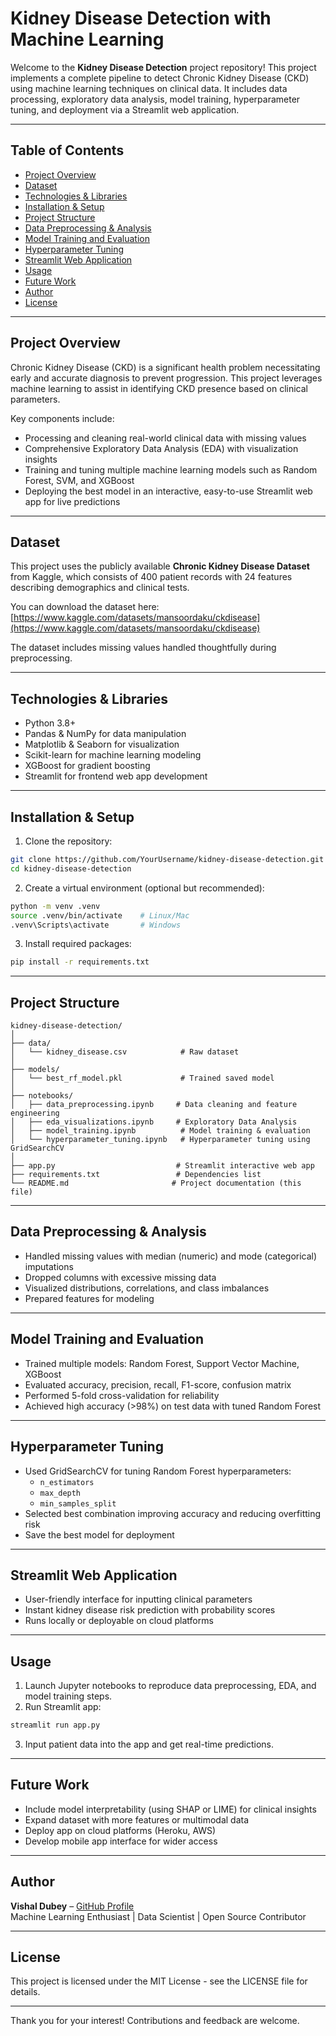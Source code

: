 # Kidney Disease Detection with Machine Learning

Welcome to the **Kidney Disease Detection** project repository! This project implements a complete pipeline to detect Chronic Kidney Disease (CKD) using machine learning techniques on clinical data. It includes data processing, exploratory data analysis, model training, hyperparameter tuning, and deployment via a Streamlit web application.

***

## Table of Contents

- [Project Overview](#project-overview)
- [Dataset](#dataset)
- [Technologies & Libraries](#technologies--libraries)
- [Installation & Setup](#installation--setup)
- [Project Structure](#project-structure)
- [Data Preprocessing & Analysis](#data-preprocessing--analysis)
- [Model Training and Evaluation](#model-training-and-evaluation)
- [Hyperparameter Tuning](#hyperparameter-tuning)
- [Streamlit Web Application](#streamlit-web-application)
- [Usage](#usage)
- [Future Work](#future-work)
- [Author](#author)
- [License](#license)

***

## Project Overview

Chronic Kidney Disease (CKD) is a significant health problem necessitating early and accurate diagnosis to prevent progression. This project leverages machine learning to assist in identifying CKD presence based on clinical parameters.

Key components include:

- Processing and cleaning real-world clinical data with missing values
- Comprehensive Exploratory Data Analysis (EDA) with visualization insights
- Training and tuning multiple machine learning models such as Random Forest, SVM, and XGBoost
- Deploying the best model in an interactive, easy-to-use Streamlit web app for live predictions

***

## Dataset

This project uses the publicly available **Chronic Kidney Disease Dataset** from Kaggle, which consists of 400 patient records with 24 features describing demographics and clinical tests.

You can download the dataset here:  
[https://www.kaggle.com/datasets/mansoordaku/ckdisease](https://www.kaggle.com/datasets/mansoordaku/ckdisease)

The dataset includes missing values handled thoughtfully during preprocessing.

***

## Technologies & Libraries

- Python 3.8+
- Pandas & NumPy for data manipulation
- Matplotlib & Seaborn for visualization
- Scikit-learn for machine learning modeling
- XGBoost for gradient boosting
- Streamlit for frontend web app development

***

## Installation & Setup

1. Clone the repository:

```bash
git clone https://github.com/YourUsername/kidney-disease-detection.git
cd kidney-disease-detection
```

2. Create a virtual environment (optional but recommended):

```bash
python -m venv .venv
source .venv/bin/activate    # Linux/Mac
.venv\Scripts\activate       # Windows
```

3. Install required packages:

```bash
pip install -r requirements.txt
```

***

## Project Structure

```
kidney-disease-detection/
│
├── data/
│   └── kidney_disease.csv            # Raw dataset
│
├── models/
│   └── best_rf_model.pkl             # Trained saved model
│
├── notebooks/
│   ├── data_preprocessing.ipynb     # Data cleaning and feature engineering
│   ├── eda_visualizations.ipynb     # Exploratory Data Analysis
│   ├── model_training.ipynb          # Model training & evaluation
│   └── hyperparameter_tuning.ipynb   # Hyperparameter tuning using GridSearchCV
│
├── app.py                           # Streamlit interactive web app
├── requirements.txt                 # Dependencies list
└── README.md                       # Project documentation (this file)
```

***

## Data Preprocessing & Analysis

- Handled missing values with median (numeric) and mode (categorical) imputations
- Dropped columns with excessive missing data
- Visualized distributions, correlations, and class imbalances
- Prepared features for modeling

***

## Model Training and Evaluation

- Trained multiple models: Random Forest, Support Vector Machine, XGBoost
- Evaluated accuracy, precision, recall, F1-score, confusion matrix
- Performed 5-fold cross-validation for reliability
- Achieved high accuracy (>98%) on test data with tuned Random Forest

***

## Hyperparameter Tuning

- Used GridSearchCV for tuning Random Forest hyperparameters:
  - `n_estimators`
  - `max_depth`
  - `min_samples_split`
- Selected best combination improving accuracy and reducing overfitting risk
- Save the best model for deployment

***

## Streamlit Web Application

- User-friendly interface for inputting clinical parameters
- Instant kidney disease risk prediction with probability scores
- Runs locally or deployable on cloud platforms

***

## Usage

1. Launch Jupyter notebooks to reproduce data preprocessing, EDA, and model training steps.
2. Run Streamlit app:

```bash
streamlit run app.py
```

3. Input patient data into the app and get real-time predictions.

***

## Future Work

- Include model interpretability (using SHAP or LIME) for clinical insights
- Expand dataset with more features or multimodal data
- Deploy app on cloud platforms (Heroku, AWS)
- Develop mobile app interface for wider access

***

## Author

**Vishal Dubey** – [GitHub Profile](https://github.com/Vishaldubey2210)  
Machine Learning Enthusiast | Data Scientist | Open Source Contributor

***

## License

This project is licensed under the MIT License - see the LICENSE file for details.

***

Thank you for your interest! Contributions and feedback are welcome.
